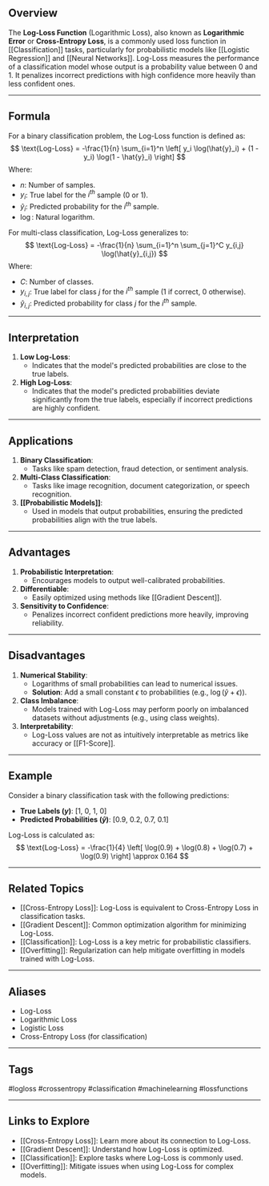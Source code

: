 ## Overview
The **Log-Loss Function** (Logarithmic Loss), also known as **Logarithmic Error** or **Cross-Entropy Loss**, is a commonly used loss function in [[Classification]] tasks, particularly for probabilistic models like [[Logistic Regression]] and [[Neural Networks]]. Log-Loss measures the performance of a classification model whose output is a probability value between 0 and 1. It penalizes incorrect predictions with high confidence more heavily than less confident ones.

---

## Formula
For a binary classification problem, the Log-Loss function is defined as:
$$
\text{Log-Loss} = -\frac{1}{n} \sum_{i=1}^n \left[ y_i \log(\hat{y}_i) + (1 - y_i) \log(1 - \hat{y}_i) \right]
$$
Where:
- $n$: Number of samples.
- $y_i$: True label for the $i^{th}$ sample ($0$ or $1$).
- $\hat{y}_i$: Predicted probability for the $i^{th}$ sample.
- $\log$: Natural logarithm.

For multi-class classification, Log-Loss generalizes to:
$$
\text{Log-Loss} = -\frac{1}{n} \sum_{i=1}^n \sum_{j=1}^C y_{i,j} \log(\hat{y}_{i,j})
$$
Where:
- $C$: Number of classes.
- $y_{i,j}$: True label for class $j$ for the $i^{th}$ sample (1 if correct, 0 otherwise).
- $\hat{y}_{i,j}$: Predicted probability for class $j$ for the $i^{th}$ sample.

---

## Interpretation
1. **Low Log-Loss**:
   - Indicates that the model's predicted probabilities are close to the true labels.
2. **High Log-Loss**:
   - Indicates that the model's predicted probabilities deviate significantly from the true labels, especially if incorrect predictions are highly confident.

---

## Applications

1. **Binary Classification**:
   - Tasks like spam detection, fraud detection, or sentiment analysis.
2. **Multi-Class Classification**:
   - Tasks like image recognition, document categorization, or speech recognition.
3. **[[Probabilistic Models]]**:
   - Used in models that output probabilities, ensuring the predicted probabilities align with the true labels.

---

## Advantages

1. **Probabilistic Interpretation**:
   - Encourages models to output well-calibrated probabilities.
2. **Differentiable**:
   - Easily optimized using methods like [[Gradient Descent]].
3. **Sensitivity to Confidence**:
   - Penalizes incorrect confident predictions more heavily, improving reliability.

---

## Disadvantages

1. **Numerical Stability**:
   - Logarithms of small probabilities can lead to numerical issues.
   - **Solution**: Add a small constant $\epsilon$ to probabilities (e.g., $\log(\hat{y} + \epsilon)$).
2. **Class Imbalance**:
   - Models trained with Log-Loss may perform poorly on imbalanced datasets without adjustments (e.g., using class weights).
3. **Interpretability**:
   - Log-Loss values are not as intuitively interpretable as metrics like accuracy or [[F1-Score]].

---

## Example
Consider a binary classification task with the following predictions:
- **True Labels ($y$)**: [1, 0, 1, 0]
- **Predicted Probabilities ($\hat{y}$)**: [0.9, 0.2, 0.7, 0.1]

Log-Loss is calculated as:
$$
\text{Log-Loss} = -\frac{1}{4} \left[ \log(0.9) + \log(0.8) + \log(0.7) + \log(0.9) \right] \approx 0.164
$$

---

## Related Topics

- [[Cross-Entropy Loss]]: Log-Loss is equivalent to Cross-Entropy Loss in classification tasks.
- [[Gradient Descent]]: Common optimization algorithm for minimizing Log-Loss.
- [[Classification]]: Log-Loss is a key metric for probabilistic classifiers.
- [[Overfitting]]: Regularization can help mitigate overfitting in models trained with Log-Loss.

---

## Aliases
- Log-Loss
- Logarithmic Loss
- Logistic Loss
- Cross-Entropy Loss (for classification)

---

## Tags
#logloss #crossentropy #classification #machinelearning #lossfunctions

---

## Links to Explore
- [[Cross-Entropy Loss]]: Learn more about its connection to Log-Loss.
- [[Gradient Descent]]: Understand how Log-Loss is optimized.
- [[Classification]]: Explore tasks where Log-Loss is commonly used.
- [[Overfitting]]: Mitigate issues when using Log-Loss for complex models.